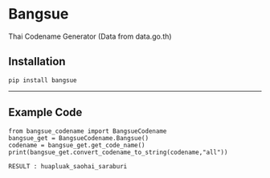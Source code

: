 
# Bangsue
Thai Codename Generator (Data from data.go.th)

## Installation

    pip install bangsue
 ---
 ##  Example Code
 
    from bangsue_codename import BangsueCodename
    bangsue_get = BangsueCodename.Bangsue()
    codename = bangsue_get.get_code_name()
    print(bangsue_get.convert_codename_to_string(codename,"all"))
    
    RESULT : huapluak_saohai_saraburi